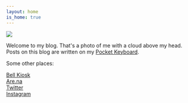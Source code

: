 ```yaml
---
layout: home
is_home: true
---
```


<img src="https://files.elliott.computer/images/elliott-crop.jpg" style=" max-width:100%" />

Welcome to my blog. That's a photo of me with a cloud above my head. Posts on this blog are written on my [Pocket Keyboard](/pocket-keyboard).

Some other places:

[Bell Kiosk](https://bellkiosk.site)<br />
[Are.na](https://www.are.na/elliott-cost)<br />
[Twitter](https://twitter.com/elliottsphone)<br />
[Instagram](https://www.instagram.com/elliottsphone/)